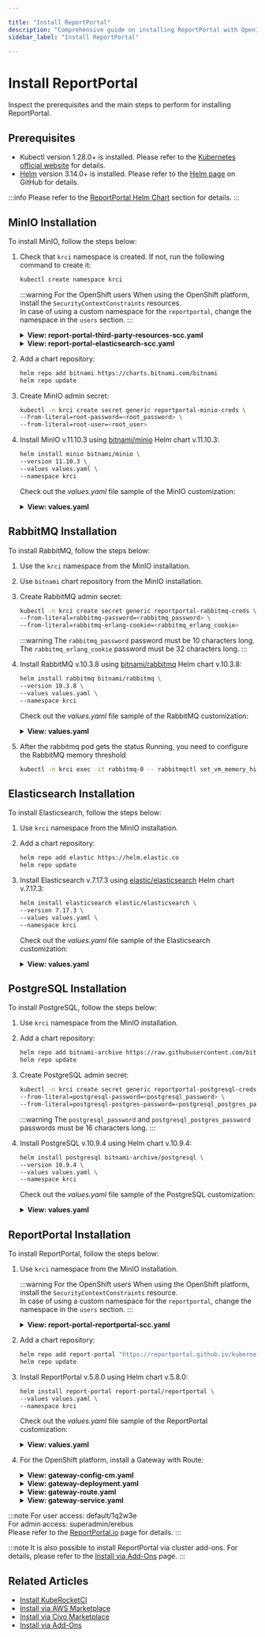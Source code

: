 ```yaml
---

title: "Install ReportPortal"
description: "Comprehensive guide on installing ReportPortal with OpenID Connect authentication using Microsoft Entra, including prerequisites and configuration steps for MinIO, RabbitMQ, Elasticsearch, and PostgreSQL."
sidebar_label: "Install ReportPortal"

---
```

<!-- markdownlint-disable MD025 -->

# Install ReportPortal

<head>
  <link rel="canonical" href="https://docs.kuberocketci.io/docs/operator-guide/project-management-and-reporting/install-reportportal" />
</head>

Inspect the prerequisites and the main steps to perform for installing ReportPortal.

## Prerequisites

* Kubectl version 1.28.0+ is installed. Please refer to the [Kubernetes official website](https://kubernetes.io/releases/download/) for details.
* [Helm](https://helm.sh) version 3.14.0+ is installed. Please refer to the [Helm page](https://github.com/helm/helm/releases) on GitHub for details.

:::info
  Please refer to the [ReportPortal Helm Chart](https://github.com/reportportal/kubernetes/tree/develop/reportportal) section for details.
:::

## MinIO Installation

To install MinIO, follow the steps below:

1. Check that `krci` namespace is created. If not, run the following command to create it:

    ```bash
    kubectl create namespace krci
    ```

    :::warning For the OpenShift users
      When using the OpenShift platform, install the `SecurityContextConstraints` resources.<br />
      In case of using a custom namespace for the `reportportal`, change the namespace in the `users` section.
    :::

    <details>
    <summary><b>View: report-portal-third-party-resources-scc.yaml</b></summary>

    ```yaml
    apiVersion: security.openshift.io/v1
    kind: SecurityContextConstraints
    metadata:
      annotations:
        "helm.sh/hook": "pre-install"
      name: report-portal-minio-rabbitmq-postgresql
    allowHostDirVolumePlugin: false
    allowHostIPC: false
    allowHostNetwork: false
    allowHostPID: false
    allowHostPorts: false
    allowPrivilegeEscalation: true
    allowPrivilegedContainer: false
    allowedCapabilities: null
    allowedFlexVolumes: []
    defaultAddCapabilities: []
    fsGroup:
      type: MustRunAs
      ranges:
        - min: 999
          max: 65543
    groups: []
    priority: 1
    readOnlyRootFilesystem: false
    requiredDropCapabilities:
      - KILL
      - MKNOD
      - SETUID
      - SETGID
    runAsUser:
      type: MustRunAsRange
      uidRangeMin: 1
      uidRangeMax: 65543
    seLinuxContext:
      type: MustRunAs
    supplementalGroups:
      type: RunAsAny
    users:
      - system:serviceaccount:report-portal:minio
      - system:serviceaccount:report-portal:rabbitmq
      - system:serviceaccount:report-portal:postgresql
    volumes:
      - configMap
      - downwardAPI
      - emptyDir
      - persistentVolumeClaim
      - projected
      - secret
    ```

    </details>

    <details>
    <summary><b>View: report-portal-elasticsearch-scc.yaml</b></summary>

    ```yaml
    apiVersion: security.openshift.io/v1
    kind: SecurityContextConstraints
    metadata:
      annotations:
        "helm.sh/hook": "pre-install"
      name: report-portal-elasticsearch
    allowHostDirVolumePlugin: false
    allowHostIPC: false
    allowHostNetwork: false
    allowHostPID: false
    allowHostPorts: false
    allowPrivilegedContainer: true
    allowedCapabilities: []
    allowedFlexVolumes: []
    defaultAddCapabilities: []
    fsGroup:
      type: MustRunAs
      ranges:
        - max: 1000
          min: 1000
    groups: []
    priority: 0
    readOnlyRootFilesystem: false
    requiredDropCapabilities: []
    runAsUser:
      type: MustRunAsRange
      uidRangeMax: 1000
      uidRangeMin: 0
    seLinuxContext:
      type: MustRunAs
    supplementalGroups:
      type: RunAsAny
    users:
      - system:serviceaccount:report-portal:elasticsearch-master
    volumes:
      - configMap
      - downwardAPI
      - emptyDir
      - persistentVolumeClaim
      - projected
      - secret
    ```

    </details>

2. Add a chart repository:

    ```bash
    helm repo add bitnami https://charts.bitnami.com/bitnami
    helm repo update
    ```

3. Create MinIO admin secret:

    ```bash
    kubectl -n krci create secret generic reportportal-minio-creds \
    --from-literal=root-password=<root_password> \
    --from-literal=root-user=<root_user>
    ```

4. Install MinIO v.11.10.3 using [bitnami/minio](https://artifacthub.io/packages/helm/bitnami/minio) Helm chart v.11.10.3:

    ```bash
    helm install minio bitnami/minio \
    --version 11.10.3 \
    --values values.yaml \
    --namespace krci
    ```

    Check out the _values.yaml_ file sample of the MinIO customization:

    <details>
    <summary><b>View: values.yaml</b></summary>

      ```yaml
      auth:
        existingSecret: reportportal-minio-creds
      persistence:
        size: 1Gi
      ```

    </details>

## RabbitMQ Installation

To install RabbitMQ, follow the steps below:

1. Use the `krci` namespace from the MinIO installation.

2. Use `bitnami` chart repository from the MinIO installation.

3. Create RabbitMQ admin secret:

    ```bash
    kubectl -n krci create secret generic reportportal-rabbitmq-creds \
    --from-literal=rabbitmq-password=<rabbitmq_password> \
    --from-literal=rabbitmq-erlang-cookie=<rabbitmq_erlang_cookie>
    ```

    :::warning
      The `rabbitmq_password` password must be 10 characters long.<br />
      The `rabbitmq_erlang_cookie` password must be 32 characters long.
    :::

4. Install RabbitMQ v.10.3.8 using [bitnami/rabbitmq](https://artifacthub.io/packages/helm/bitnami/rabbitmq) Helm chart v.10.3.8:

    ```bash
    helm install rabbitmq bitnami/rabbitmq \
    --version 10.3.8 \
    --values values.yaml \
    --namespace krci
    ```

    Check out the _values.yaml_ file sample of the RabbitMQ customization:

    <details>
    <summary><b>View: values.yaml</b></summary>

      ```yaml
      auth:
        existingPasswordSecret: reportportal-rabbitmq-creds
        existingErlangSecret: reportportal-rabbitmq-creds
      persistence:
        size: 1Gi
      ```

    </details>

5. After the rabbitmq pod gets the status Running, you need to configure the RabbitMQ memory threshold

    ```bash
    kubectl -n krci exec -it rabbitmq-0 -- rabbitmqctl set_vm_memory_high_watermark 0.8
    ```

## Elasticsearch Installation

To install Elasticsearch, follow the steps below:

1. Use `krci` namespace from the MinIO installation.

2. Add a chart repository:

    ```bash
    helm repo add elastic https://helm.elastic.co
    helm repo update
    ```

3. Install Elasticsearch v.7.17.3 using [elastic/elasticsearch](https://artifacthub.io/packages/helm/elastic/elasticsearch) Helm chart v.7.17.3:

    ```bash
    helm install elasticsearch elastic/elasticsearch \
    --version 7.17.3 \
    --values values.yaml \
    --namespace krci
    ```

    Check out the _values.yaml_ file sample of the Elasticsearch customization:

    <details>
    <summary><b>View: values.yaml</b></summary>

      ```yaml
      replicas: 1

      extraEnvs:
        - name: discovery.type
          value: single-node
        - name: cluster.initial_master_nodes
          value: ""

      rbac:
        create: true

      resources:
        requests:
          cpu: "100m"
          memory: "2Gi"

      volumeClaimTemplate:
        resources:
          requests:
            storage: 3Gi
      ```

    </details>

## PostgreSQL Installation

To install PostgreSQL, follow the steps below:

1. Use `krci` namespace from the MinIO installation.

2. Add a chart repository:

    ```bash
    helm repo add bitnami-archive https://raw.githubusercontent.com/bitnami/charts/archive-full-index/bitnami
    helm repo update
    ```

3. Create PostgreSQL admin secret:

    ```bash
    kubectl -n krci create secret generic reportportal-postgresql-creds \
    --from-literal=postgresql-password=<postgresql_password> \
    --from-literal=postgresql-postgres-password=<postgresql_postgres_password>
    ```

    :::warning
      The `postgresql_password` and `postgresql_postgres_password` passwords must be 16 characters long.
    :::

4. Install PostgreSQL v.10.9.4 using Helm chart v.10.9.4:

    ```bash
    helm install postgresql bitnami-archive/postgresql \
    --version 10.9.4 \
    --values values.yaml \
    --namespace krci
    ```

    Check out the _values.yaml_ file sample of the PostgreSQL customization:

    <details>
    <summary><b>View: values.yaml</b></summary>

      ```yaml
      persistence:
        size: 1Gi
      resources:
        requests:
          cpu: "100m"
      serviceAccount:
        enabled: true
      postgresqlUsername: "rpuser"
      postgresqlDatabase: "reportportal"
      existingSecret: "reportportal-postgresql-creds"
      initdbScripts:
        init_postgres.sh: |
          #!/bin/sh
          /opt/bitnami/postgresql/bin/psql -U postgres -d ${POSTGRES_DB} -c 'CREATE EXTENSION IF NOT EXISTS ltree; CREATE EXTENSION IF NOT EXISTS pgcrypto; CREATE EXTENSION IF NOT EXISTS pg_trgm;'
      ```

    </details>

## ReportPortal Installation

To install ReportPortal, follow the steps below:

1. Use `krci` namespace from the MinIO installation.

    :::warning For the OpenShift users
      When using the OpenShift platform, install the `SecurityContextConstraints` resource.<br />
      In case of using a custom namespace for the `reportportal`, change the namespace in the `users` section.
    :::

    <details>
    <summary><b>View: report-portal-reportportal-scc.yaml</b></summary>

      ```yaml
      apiVersion: security.openshift.io/v1
      kind: SecurityContextConstraints
      metadata:
        annotations:
          "helm.sh/hook": "pre-install"
        name: report-portal
      allowHostDirVolumePlugin: false
      allowHostIPC: false
      allowHostNetwork: false
      allowHostPID: false
      allowHostPorts: false
      allowPrivilegedContainer: true
      allowedCapabilities: []
      allowedFlexVolumes: []
      defaultAddCapabilities: []
      fsGroup:
        type: MustRunAs
        ranges:
          - max: 1000
            min: 1000
      groups: []
      priority: 0
      readOnlyRootFilesystem: false
      requiredDropCapabilities: []
      runAsUser:
        type: MustRunAsRange
        uidRangeMax: 1000
        uidRangeMin: 0
      seLinuxContext:
        type: MustRunAs
      supplementalGroups:
        type: RunAsAny
      users:
        - system:serviceaccount:report-portal:reportportal
      volumes:
        - configMap
        - downwardAPI
        - emptyDir
        - persistentVolumeClaim
        - projected
        - secret
      ```

    </details>

2. Add a chart repository:

    ```bash
    helm repo add report-portal "https://reportportal.github.io/kubernetes"
    helm repo update
    ```

3. Install ReportPortal v.5.8.0 using Helm chart v.5.8.0:

    ```bash
    helm install report-portal report-portal/reportportal \
    --values values.yaml \
    --namespace krci
    ```

    Check out the _values.yaml_ file sample of the ReportPortal customization:

    <details>
    <summary><b>View: values.yaml</b></summary>

      ```yaml
      serviceindex:
        resources:
          requests:
            cpu: 50m
      uat:
        resources:
          requests:
            cpu: 50m
      serviceui:
        resources:
          requests:
            cpu: 50m
        serviceAccountName: "reportportal"
        securityContext:
          runAsUser: 0
      serviceapi:
        resources:
          requests:
            cpu: 50m
      serviceanalyzer:
        resources:
          requests:
            cpu: 50m
      serviceanalyzertrain:
        resources:
          requests:
            cpu: 50m

      rabbitmq:
        SecretName: "reportportal-rabbitmq-creds"
        endpoint:
          address: rabbitmq.<EDP_PROJECT>.svc.cluster.local
          user: user
          apiuser: user

      postgresql:
        SecretName: "reportportal-postgresql-creds"
        endpoint:
          address: postgresql.<EDP_PROJECT>.svc.cluster.local

      elasticsearch:
      endpoint: http://elasticsearch-master.<EDP_PROJECT>.svc.cluster.local:9200

      minio:
        secretName: "reportportal-minio-creds"
        endpoint: http://minio.<EDP_PROJECT>.svc.cluster.local:9000
        endpointshort: minio.<EDP_PROJECT>.svc.cluster.local:9000
        accesskeyName: "root-user"
        secretkeyName: "root-password"

      ingress:
        # IF YOU HAVE SOME DOMAIN NAME SET INGRESS.USEDOMAINNAME to true
        usedomainname: true
        hosts:
          - report-portal-<EDP_PROJECT>.<ROOT_DOMAIN>
      ```

    </details>

4. For the OpenShift platform, install a Gateway with Route:

    <details>
    <summary><b>View: gateway-config-cm.yaml</b></summary>

      ```yaml
      kind: ConfigMap
      metadata:
        name: gateway-config
        namespace: report-portal
      apiVersion: v1
      data:
        traefik-dynamic-config.yml: |
          http:
              middlewares:
                strip-ui:
                  stripPrefix:
                    prefixes:
                      - "/ui"
                    forceSlash: false
                strip-api:
                  stripPrefix:
                    prefixes:
                      - "/api"
                    forceSlash: false
                strip-uat:
                  stripPrefix:
                    prefixes:
                      - "/uat"
                    forceSlash: false

              routers:
                index-router:
                  rule: "Path(`/`)"
                  service: "index"
                ui-router:
                  rule: "PathPrefix(`/ui`)"
                  middlewares:
                  - strip-ui
                  service: "ui"
                uat-router:
                  rule: "PathPrefix(`/uat`)"
                  middlewares:
                  - strip-uat
                  service: "uat"
                api-router:
                  rule: "PathPrefix(`/api`)"
                  middlewares:
                  - strip-api
                  service: "api"

              services:
                uat:
                  loadBalancer:
                    servers:
                    - url: "http://report-portal-reportportal-uat:9999/"

                index:
                  loadBalancer:
                    servers:
                    - url: "http://report-portal-reportportal-index:8080/"

                api:
                  loadBalancer:
                    servers:
                    - url: "http://report-portal-reportportal-api:8585/"

                ui:
                  loadBalancer:
                    servers:
                    - url: "http://report-portal-reportportal-ui:8080/"
        traefik.yml: |
          entryPoints:
            http:
            address: ":8081"
            metrics:
            address: ":8082"

          metrics:
            prometheus:
              entryPoint: metrics
              addEntryPointsLabels: true
              addServicesLabels: true
              buckets:
                - 0.1
                - 0.3
                - 1.2
                - 5.0
          providers:
            file:
              filename: /etc/traefik/traefik-dynamic-config.yml
      ```

    </details>

    <details>
    <summary><b>View: gateway-deployment.yaml</b></summary>

      ```yaml
      apiVersion: apps/v1
      kind: Deployment
      metadata:
        labels:
          app: reportportal
        name: gateway
        namespace: report-portal
      spec:
        replicas: 1
        selector:
          matchLabels:
            component: gateway
        template:
          metadata:
            labels:
              component: gateway
          spec:
            containers:
              - image: quay.io/waynesun09/traefik:2.3.6
                name: traefik
                ports:
                  - containerPort: 8080
                    protocol: TCP
                resources: {}
                volumeMounts:
                  - mountPath: /etc/traefik/
                    name: config
                    readOnly: true
            volumes:
              - name: config
                configMap:
                  defaultMode: 420
                  name: gateway-config
      ```

    </details>

    <details>
    <summary><b>View: gateway-route.yaml</b></summary>

      ```yaml
      kind: Route
      apiVersion: route.openshift.io/v1
      metadata:
        labels:
          app: reportportal
        name: reportportal
        namespace: report-portal
      spec:
        host: report-portal.<CLUSTER_DOMAIN>
        port:
          targetPort: http
        tls:
          insecureEdgeTerminationPolicy: Redirect
          termination: edge
        to:
          kind: Service
          name: gateway
          weight: 100
        wildcardPolicy: None
      ```

    </details>

    <details>
    <summary><b>View: gateway-service.yaml</b></summary>

      ```yaml
      apiVersion: v1
      kind: Service
      metadata:
        labels:
          app: reportportal
          component: gateway
        name: gateway
        namespace: report-portal
      spec:
        ports:
          # use 8081 to allow for usage of the dashboard which is on port 8080
          - name: http
            port: 8081
            protocol: TCP
            targetPort: 8081
        selector:
          component:  gateway
        sessionAffinity: None
        type: ClusterIP
      ```

    </details>

:::note
  For user access: default/1q2w3e<br />
  For admin access: superadmin/erebus<br />
  Please refer to the [ReportPortal.io](https://reportportal.io/installation/) page for details.
:::

:::note
  It is also possible to install ReportPortal via cluster add-ons. For details, please refer to the [Install via Add-Ons](../add-ons-overview.md) page.
:::

## Related Articles

* [Install KubeRocketCI](../install-kuberocketci.md)
* [Install via AWS Marketplace](../aws-marketplace-install.md)
* [Install via Civo Marketplace](../install-via-civo.md)
* [Install via Add-Ons](../add-ons-overview.md)
